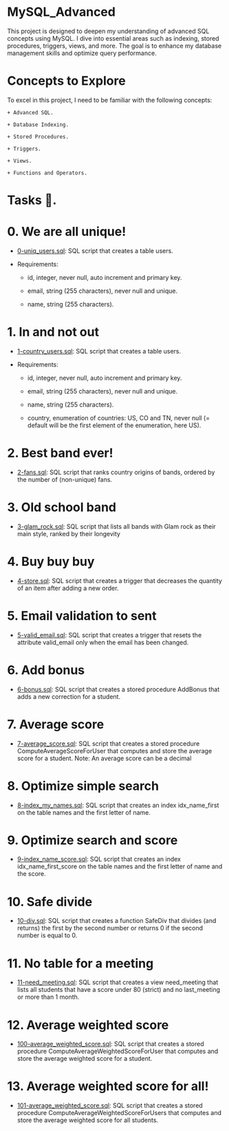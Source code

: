 # MySQL_Advanced

This project is designed to deepen my understanding of advanced SQL concepts using MySQL. I dive into essential areas such as indexing, stored procedures, triggers, views, and more. The goal is to enhance my database management skills and optimize query performance.

# Concepts to Explore

To excel in this project, I need to be familiar with the following concepts:

	+ Advanced SQL.

	+ Database Indexing.

	+ Stored Procedures.

	+ Triggers.

	+ Views.

	+ Functions and Operators.

# Tasks 📃.

# 0. We are all unique!

  + <u>[0-uniq_users.sql](https://github.com/Heshbon/alx-backend-storage/blob/master/0x00-MySQL_Advanced/0-uniq_users.sql)</u>: SQL script that creates a table users.

  + Requirements:

	+ id, integer, never null, auto increment and primary key.

	+ email, string (255 characters), never null and unique.

	+ name, string (255 characters).

# 1. In and not out

  + <u>[1-country_users.sql](https://github.com/Heshbon/alx-backend-storage/blob/master/0x00-MySQL_Advanced/1-country_users.sql)</u>: SQL script that creates a table users.

  + Requirements:

	+ id, integer, never null, auto increment and primary key.

	+ email, string (255 characters), never null and unique.

	+ name, string (255 characters).

	+ country, enumeration of countries: US, CO and TN, never null (= default will be the first element of the enumeration, here US).

# 2. Best band ever!

  + <u>[2-fans.sql](https://github.com/Heshbon/alx-backend-storage/blob/master/0x00-MySQL_Advanced/2-fans.sql)</u>: SQL script that ranks country origins of bands, ordered by the number of (non-unique) fans.

# 3. Old school band

  + <u>[3-glam_rock.sql](https://github.com/Heshbon/alx-backend-storage/blob/master/0x00-MySQL_Advanced/3-glam_rock.sql)</u>: SQL script that lists all bands with Glam rock as their main style, ranked by their longevity

# 4. Buy buy buy

  + <u>[4-store.sql](https://github.com/Heshbon/alx-backend-storage/blob/master/0x00-MySQL_Advanced/4-store.sql)</u>: SQL script that creates a trigger that decreases the quantity of an item after adding a new order.

# 5. Email validation to sent

  + <u>[5-valid_email.sql](https://github.com/Heshbon/alx-backend-storage/blob/master/0x00-MySQL_Advanced/5-valid_email.sql)</u>: SQL script that creates a trigger that resets the attribute valid_email only when the email has been changed.

#  6. Add bonus

  + <u>[6-bonus.sql](https://github.com/Heshbon/alx-backend-storage/blob/master/0x00-MySQL_Advanced/6-bonus.sql)</u>: SQL script that creates a stored procedure AddBonus that adds a new correction for a student.

# 7. Average score

  + <u>[7-average_score.sql](https://github.com/Heshbon/alx-backend-storage/blob/master/0x00-MySQL_Advanced/7-average_score.sql)</u>: SQL script that creates a stored procedure ComputeAverageScoreForUser that computes and store the average score for a student. Note: An average score can be a decimal

# 8. Optimize simple search

  + <u>[8-index_my_names.sql](https://github.com/Heshbon/alx-backend-storage/blob/master/0x00-MySQL_Advanced/8-index_my_names.sql)</u>: SQL script that creates an index idx_name_first on the table names and the first letter of name.

# 9. Optimize search and score

  + <u>[9-index_name_score.sql](https://github.com/Heshbon/alx-backend-storage/blob/master/0x00-MySQL_Advanced/9-index_name_score.sql)</u>: SQL script that creates an index idx_name_first_score on the table names and the first letter of name and the score.

# 10. Safe divide

  + <u>[10-div.sql](https://github.com/Heshbon/alx-backend-storage/blob/master/0x00-MySQL_Advanced/10-div.sql)</u>: SQL script that creates a function SafeDiv that divides (and returns) the first by the second number or returns 0 if the second number is equal to 0.

# 11. No table for a meeting

  + <u>[11-need_meeting.sql](https://github.com/Heshbon/alx-backend-storage/blob/master/0x00-MySQL_Advanced/11-need_meeting.sql)</u>: SQL script that creates a view need_meeting that lists all students that have a score under 80 (strict) and no last_meeting or more than 1 month.

# 12. Average weighted score

  + <u>[100-average_weighted_score.sql](https://github.com/Heshbon/alx-backend-storage/blob/master/0x00-MySQL_Advanced/100-average_weighted_score.sql)</u>: SQL script that creates a stored procedure ComputeAverageWeightedScoreForUser that computes and store the average weighted score for a student.

# 13. Average weighted score for all!

  + <u>[101-average_weighted_score.sql](https://github.com/Heshbon/alx-backend-storage/blob/master/0x00-MySQL_Advanced/101-average_weighted_score.sql)</u>: SQL script that creates a stored procedure ComputeAverageWeightedScoreForUsers that computes and store the average weighted score for all students.
